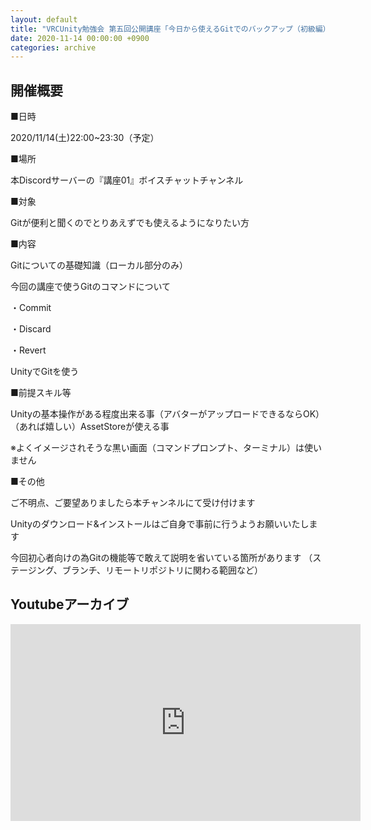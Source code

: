 ```yaml
---
layout: default
title: "VRCUnity勉強会 第五回公開講座「今日から使えるGitでのバックアップ（初級編）」"
date: 2020-11-14 00:00:00 +0900
categories: archive
---
```


## 開催概要

■日時

2020/11/14(土)22:00~23:30（予定）

■場所

本Discordサーバーの『講座01』ボイスチャットチャンネル

■対象

Gitが便利と聞くのでとりあえずでも使えるようになりたい方

■内容

Gitについての基礎知識（ローカル部分のみ）

今回の講座で使うGitのコマンドについて

・Commit

・Discard

・Revert

UnityでGitを使う

■前提スキル等

Unityの基本操作がある程度出来る事（アバターがアップロードできるならOK）
（あれば嬉しい）AssetStoreが使える事

※よくイメージされそうな黒い画面（コマンドプロンプト、ターミナル）は使いません

■その他

ご不明点、ご要望ありましたら本チャンネルにて受け付けます

Unityのダウンロード&インストールはご自身で事前に行うようお願いいたします

今回初心者向けの為Gitの機能等で敢えて説明を省いている箇所があります
（ステージング、ブランチ、リモートリポジトリに関わる範囲など）

## Youtubeアーカイブ
<iframe width="560" height="315" src="https://www.youtube.com/embed/PZQNQLLOGaI" frameborder="0" allow="autoplay; encrypted-media" allowfullscreen></iframe>


